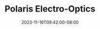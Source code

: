 ---
title: Polaris Electro-Optics
featured: true
website: 'https://polariseo.com'
date: "2023-11-16T09:42:00-08:00"
short_description: Website Design & Development
description: >-
   Polaris Electro-Optics is a startup creating advanced photonics for use in artificial intelligence and quantim computing. This project involved creating a single-page brochure site to annouce their seed funding round and preview their technology.
gallery:
  - url: /assets/images/portfolio-polaris-cover.jpg
#   - url: /assets/images/portfolio-polaris-1.jpg
#   - url: /assets/images/portfolio-polaris-2.jpg
tags: 'website,design,development,static'
# showcase:
#   color: '#1b2438'
#   image: /assets/images/showcase-polaris.jpg
#   order: 20
#   title: TKTKTKT
#   tags: 'website,design,development,static'
---